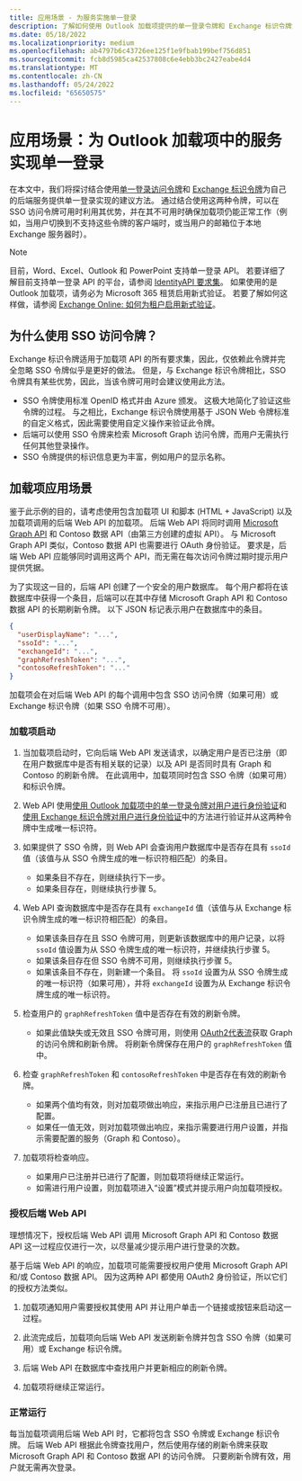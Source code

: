 ```yaml
---
title: 应用场景 - 为服务实施单一登录
description: 了解如何使用 Outlook 加载项提供的单一登录令牌和 Exchange 标识令牌为服务实现 SSO。
ms.date: 05/18/2022
ms.localizationpriority: medium
ms.openlocfilehash: ab4797b6c43726ee125f1e9fbab199bef756d851
ms.sourcegitcommit: fcb8d5985ca42537808c6e4ebb3bc2427eabe4d4
ms.translationtype: MT
ms.contentlocale: zh-CN
ms.lasthandoff: 05/24/2022
ms.locfileid: "65650575"
---
```

# <a name="scenario-implement-single-sign-on-to-your-service-in-an-outlook-add-in"></a>应用场景：为 Outlook 加载项中的服务实现单一登录

在本文中，我们将探讨结合使用[单一登录访问令牌](authenticate-a-user-with-an-sso-token.md)和 [Exchange 标识令牌](authenticate-a-user-with-an-identity-token.md)为自己的后端服务提供单一登录实现的建议方法。 通过结合使用这两种令牌，可以在 SSO 访问令牌可用时利用其优势，并在其不可用时确保加载项仍能正常工作（例如，当用户切换到不支持这些令牌的客户端时，或当用户的邮箱位于本地 Exchange 服务器时）。

> [!NOTE]
> 目前，Word、Excel、Outlook 和 PowerPoint 支持单一登录 API。 若要详细了解目前支持单一登录 API 的平台，请参阅 [IdentityAPI 要求集](/javascript/api/requirement-sets/common/identity-api-requirement-sets)。 如果使用的是 Outlook 加载项，请务必为 Microsoft 365 租赁启用新式验证。 若要了解如何这样做，请参阅 [Exchange Online: 如何为租户启用新式验证](https://social.technet.microsoft.com/wiki/contents/articles/32711.exchange-online-how-to-enable-your-tenant-for-modern-authentication.aspx)。

## <a name="why-use-the-sso-access-token"></a>为什么使用 SSO 访问令牌？

Exchange 标识令牌适用于加载项 API 的所有要求集，因此，仅依赖此令牌并完全忽略 SSO 令牌似乎是更好的做法。 但是，与 Exchange 标识令牌相比，SSO 令牌具有某些优势，因此，当该令牌可用时会建议使用此方法。

- SSO 令牌使用标准 OpenID 格式并由 Azure 颁发。 这极大地简化了验证这些令牌的过程。 与之相比，Exchange 标识令牌使用基于 JSON Web 令牌标准的自定义格式，因此需要使用自定义操作来验证此令牌。
- 后端可以使用 SSO 令牌来检索 Microsoft Graph 访问令牌，而用户无需执行任何其他登录操作。
- SSO 令牌提供的标识信息更为丰富，例如用户的显示名称。

## <a name="add-in-scenario"></a>加载项应用场景

鉴于此示例的目的，请考虑使用包含加载项 UI 和脚本 (HTML + JavaScript) 以及加载项调用的后端 Web API 的加载项。 后端 Web API 将同时调用 [Microsoft Graph API](/graph/overview) 和 Contoso 数据 API（由第三方创建的虚拟 API）。 与 Microsoft Graph API 类似，Contoso 数据 API 也需要进行 OAuth 身份验证。 要求是，后端 Web API 应能够同时调用这两个 API，而无需在每次访问令牌过期时提示用户提供凭据。

为了实现这一目的，后端 API 创建了一个安全的用户数据库。 每个用户都将在该数据库中获得一个条目，后端可以在其中存储 Microsoft Graph API 和 Contoso 数据 API 的长期刷新令牌。 以下 JSON 标记表示用户在数据库中的条目。

```JSON
{
  "userDisplayName": "...",
  "ssoId": "...",
  "exchangeId": "...",
  "graphRefreshToken": "...",
  "contosoRefreshToken": "..."
}
```

加载项会在对后端 Web API 的每个调用中包含 SSO 访问令牌（如果可用）或 Exchange 标识令牌（如果 SSO 令牌不可用）。

### <a name="add-in-startup"></a>加载项启动

1. 当加载项启动时，它向后端 Web API 发送请求，以确定用户是否已注册（即在用户数据库中是否有相关联的记录）以及 API 是否同时具有 Graph 和 Contoso 的刷新令牌。 在此调用中，加载项同时包含 SSO 令牌（如果可用）和标识令牌。

1. Web API 使用[使用 Outlook 加载项中的单一登录令牌对用户进行身份验证](authenticate-a-user-with-an-sso-token.md)和[使用 Exchange 标识令牌对用户进行身份验证](authenticate-a-user-with-an-identity-token.md)中的方法进行验证并从这两种令牌中生成唯一标识符。

1. 如果提供了 SSO 令牌，则 Web API 会查询用户数据库中是否存在具有 `ssoId` 值（该值与从 SSO 令牌生成的唯一标识符相匹配）的条目。
   - 如果条目不存在，则继续执行下一步。
   - 如果条目存在，则继续执行步骤 5。

1. Web API 查询数据库中是否存在具有 `exchangeId` 值（该值与从 Exchange 标识令牌生成的唯一标识符相匹配）的条目。
   - 如果该条目存在且 SSO 令牌可用，则更新该数据库中的用户记录，以将 `ssoId` 值设置为从 SSO 令牌生成的唯一标识符，并继续执行步骤 5。
   - 如果该条目存在但 SSO 令牌不可用，则继续执行步骤 5。
   - 如果该条目不存在，则新建一个条目。 将 `ssoId` 设置为从 SSO 令牌生成的唯一标识符（如果可用），并将 `exchangeId` 设置为从 Exchange 标识令牌生成的唯一标识符。

1. 检查用户的 `graphRefreshToken` 值中是否存在有效的刷新令牌。
   - 如果此值缺失或无效且 SSO 令牌可用，则使用 [OAuth2代表流](/azure/active-directory/develop/active-directory-v2-protocols-oauth-on-behalf-of)获取 Graph 的访问令牌和刷新令牌。 将刷新令牌保存在用户的 `graphRefreshToken` 值中。

1. 检查 `graphRefreshToken` 和 `contosoRefreshToken` 中是否存在有效的刷新令牌。
   - 如果两个值均有效，则对加载项做出响应，来指示用户已注册且已进行了配置。
   - 如果任一值无效，则对加载项做出响应，来指示需要进行用户设置，并指示需要配置的服务（Graph 和 Contoso）。

1. 加载项将检查响应。
   - 如果用户已注册并已进行了配置，则加载项将继续正常运行。
   - 如需进行用户设置，则加载项进入“设置”模式并提示用户向加载项授权。

### <a name="authorize-the-backend-web-api"></a>授权后端 Web API

理想情况下，授权后端 Web API 调用 Microsoft Graph API 和 Contoso 数据 API 这一过程应仅进行一次，以尽量减少提示用户进行登录的次数。

基于后端 Web API 的响应，加载项可能需要授权用户使用 Microsoft Graph API 和/或 Contoso 数据 API。 因为这两种 API 都使用 OAuth2 身份验证，所以它们的授权方法类似。

1. 加载项通知用户需要授权其使用 API 并让用户单击一个链接或按钮来启动这一过程。

1. 此流完成后，加载项向后端 Web API 发送刷新令牌并包含 SSO 令牌（如果可用）或 Exchange 标识令牌。

1. 后端 Web API 在数据库中查找用户并更新相应的刷新令牌。

1. 加载项将继续正常运行。

### <a name="normal-operation"></a>正常运行

每当加载项调用后端 Web API 时，它都将包含 SSO 令牌或 Exchange 标识令牌。 后端 Web API 根据此令牌查找用户，然后使用存储的刷新令牌来获取 Microsoft Graph API 和 Contoso 数据 API 的访问令牌。 只要刷新令牌有效，用户就无需再次登录。
